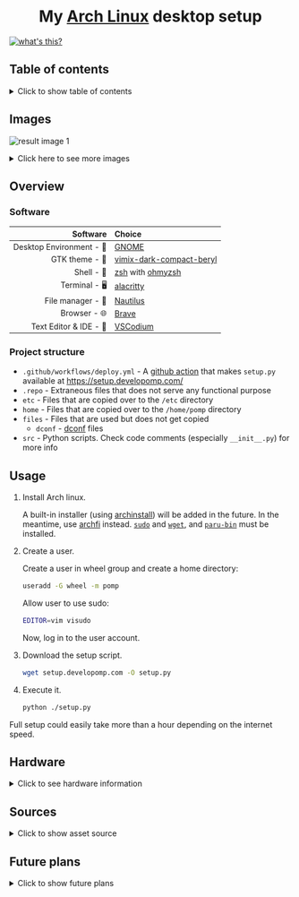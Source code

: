 <h1 align="center">
  My <a href="https://archlinux.org">Arch Linux</a> desktop setup
</h1>

[![what's this?](https://img.shields.io/badge/what's_this%3F-grey?style=for-the-badge)](https://developomp.com/portfolio/linux-setup-script)

## Table of contents

<details>
<summary>Click to show table of contents</summary>

- [Table of contents](#table-of-contents)
- [Images](#images)
  - [Some windows](#some-windows)
  - [Minimalism at its finest](#minimalism-at-its-finest)
  - [Script Execution](#script-execution)
- [How does it work?](#how-does-it-work)
- [Usage](#usage)
- [Hardware](#hardware)
  - [Laptop](#laptop)
  - [RAM](#ram)
  - [Storage](#storage)
  - [Partitioning](#partitioning)
  - [Peripherals](#peripherals)
- [Sources](#sources)
  - [3rd Wallpaper](#3rd-wallpaper)
  - [2nd Wallpaper](#2nd-wallpaper)
  - [1st Wallpaper](#1st-wallpaper)
  - [System monitor](#system-monitor)
- [Future plans](#future-plans)
  - [Laptop](#laptop-1)
  - [Storage](#storage-1)
  - [Mouse](#mouse)
  - [Monitor](#monitor)

</details>

## Images

![result image 1](./.repo/result1.png)

<details>
<summary>Click here to see more images</summary>

### Some windows

![result image 2](./.repo/result2.png)

### Minimalism at its finest

![result image 3](./.repo/result3.png)

### Script Execution

Main menu:
![Execution 0](./.repo/execution0.png)

Choosing Action:
![Execution 1](./.repo/execution1.png)

</details>

## Overview

### Software

|                 Software | Choice                                                                                     |
| -----------------------: | :----------------------------------------------------------------------------------------- |
| Desktop Environment - 🚀 | [GNOME](https://www.gnome.org)                                                             |
|           GTK theme - 🎨 | [vimix-dark-compact-beryl](https://github.com/vinceliuice/vimix-gtk-themes)                |
|               Shell - 🐚 | [zsh](https://github.com/zsh-users/zsh) with [ohmyzsh](https://github.com/ohmyzsh/ohmyzsh) |
|            Terminal - 🖥️ | [alacritty](https://github.com/alacritty/alacritty)                                        |
|        File manager - 📂 | [Nautilus](https://gitlab.gnome.org/GNOME/nautilus)                                        |
|             Browser - 🌐 | [Brave](https://github.com/brave/brave-browser)                                            |
|   Text Editor & IDE - 📝 | [VSCodium](https://github.com/VSCodium/vscodium)                                           |

### Project structure

- `.github/workflows/deploy.yml` - A [github action](https://github.com/features/actions) that makes `setup.py` available at https://setup.developomp.com/
- `.repo` - Extraneous files that does not serve any functional purpose
- `etc` - Files that are copied over to the `/etc` directory
- `home` - Files that are copied over to the `/home/pomp` directory
- `files` - Files that are used but does not get copied
  - `dconf` - [dconf](https://wiki.gnome.org/Projects/dconf) files
- `src` - Python scripts. Check code comments (especially `__init__.py`) for more info

## Usage

1. Install Arch linux.

   A built-in installer (using [archinstall](https://github.com/archlinux/archinstall)) will be added in the future.
   In the meantime, use [archfi](https://github.com/MatMoul/archfi) instead.
   [`sudo`](https://archlinux.org/packages/core/x86_64/sudo/) and [`wget`](https://archlinux.org/packages/extra/x86_64/wget/), and [`paru-bin`](https://aur.archlinux.org/packages/paru-bin/) must be installed.

2. Create a user.

   Create a user in wheel group and create a home directory:

   ```bash
   useradd -G wheel -m pomp
   ```

   Allow user to use sudo:

   ```bash
   EDITOR=vim visudo
   ```

   Now, log in to the user account.

3. Download the setup script.

   ```bash
   wget setup.developomp.com -O setup.py
   ```

4. Execute it.

   ```bash
   python ./setup.py
   ```

Full setup could easily take more than a hour depending on the internet speed.

## Hardware

<details>
  <summary>Click to see hardware information</summary>

### Desktop

No desktop

### Laptop

| name    | model                                                                                                          |
| ------- | -------------------------------------------------------------------------------------------------------------- |
| Machine | [LG 15U480-KP50ML](https://www.lge.co.kr/kr/business/product/common/redirectProductDetail.do?prdId=MD00040678) |
| CPU     | intel i5-8250U                                                                                                 |
| GPU     | Nvidia MX 150                                                                                                  |

### RAM

| model                             | size |
| --------------------------------- | ---- |
| SK Hynix HMA81GS6AFR8N-UH (stock) | 8GB  |
| Samsung M471A1K43CB1-CRC (added)  | 8GB  |

### Storage

- Model: [Samsung 860 PRO SSD 512GB](https://www.samsung.com/sec/support/model/MZ-76P512BW/)
- total size: 512,110,190,592 bytes (476.9 GiB, 512.1 GB)

Partitions sorted by order:

| format | size (parenthesis = rounded values)         | mount location   | purpose           |
| ------ | ------------------------------------------- | ---------------- | ----------------- |
| ext4   | 432,109,780,992 bytes (402.4 GiB, 432.1 GB) | /media/pomp/data | data storage      |
| FAT32  | 524,288,000 bytes (500.0 MiB, 524.3 MB)     | /boot            | EFI partition     |
| ext4   | 64,424,509,440 bytes (60.0 GiB, 64.4 GB)    | /                | system root       |
| N/A    | 15,050,546,688 bytes (14.0 GiB, 15.0 GB)    | N/A              | over-provisioning |

### Peripherals

|     peripheral | model                                                                                                                                                                                                        |
| -------------: | :----------------------------------------------------------------------------------------------------------------------------------------------------------------------------------------------------------- |
|          mouse | [Logitech G402 Hyperion fury](https://www.logitechg.com/en-eu/products/gaming-mice/g402-hyperion-fury-fps-gaming-mouse.html) I got from a [giveaway event](https://blog.naver.com/yjcomicsblog/221432692995) |
|      headphone | [NOX NX-2](https://www.e-nox.co.kr/theme/s007/index/product_view01.php?wr_id=16)                                                                                                                             |
|  laptop cooler | [ABKO NCORE NC500](http://ncore.co.kr/shop/product_item.php?ItId=2586312930)                                                                                                                                 |
|       Keyboard | YMDK wings                                                                                                                                                                                                   |
| Drawing tablet | secondhand [wacom CTL-472 (one by wacom)](https://www.wacom.com/en-us/products/pen-tablets/one-by-wacom) (using since May 8, 2022)                                                                           |
|        Monitor | secondhand [HP X24ih](https://www.hp.com/us-en/shop/pdp/hp-x24ih-gaming-monitor) ([review](https://www.rtings.com/monitor/reviews/hp/x24ih)) (using since May 21, 2022)                                      |

#### Keyboard

<!-- <p align="center">
  <b>Video</b>
  <a href="https://youtu.be/8vBm4MfOPME"><img alt="Keyboard sound test" src="https://img.youtube.com/vi/8vBm4MfOPME/maxresdefault.jpg" /></a>
</p> -->

- Parts & Accessories:
  - [Case + PCB + Stabilizers + Cable](https://ko.aliexpress.com/item/1005003330613995.html) (white)
  - [walnut wrist rest](https://ko.aliexpress.com/item/1005003629440348.html)
  - [foam](https://ko.aliexpress.com/item/1005004451001013.html) (PCB & Bottom Foam)
  - [Switches](https://www.aliexpress.com/item/1005003891937604.html) (Outemu silent peach)
  - [Switch Opener](https://www.coupang.com/vp/products/6176660507?vendorItemId=79812876139)
  - [Switch Film](https://www.aliexpress.com/item/1005002885279946.html) (HTV+PC 0.18mm)
  - [Lube](https://www.aliexpress.com/item/1005002297786498.html) (GPL205 G0 7.6g)
  - [Keycaps](https://www.aliexpress.com/item/1005001500813840.html) (Korean subs)
- Mods:
  - [holee mod](https://www.youtube.com/watch?v=-vhpHjlkRgQ)
  - band-aided stabilizer bottom
- QMK config:
  - Layer 0
    ![layer 0](.repo/kbd_layer_0.png)
  - Layer 1
    ![layer 1](.repo/kbd_layer_1.png)

How to compile and flash the firmware on Linux:

- install qmk cli
- run qmk setup: `qmk setup -y`
- copy the [`keyboard`](./files/keyboard/) directory to `~/qmk_firmware/keyboards/ymdk/wingshs/keymaps` and rename it to `pomp`
- flash the board: `qmk flash --clean --keyboard ymdk/wingshs --keymap pomp`
  - unplug board
  - plug it back while holding <kbd>Space</kbd>+<kbd>B</kbd>. Keep holding it for a second

</details>

## Sources

<details>
  <summary>Click to show asset source</summary>

### Wallpaper

<img alt="wallpaper" src="./.repo/wallpaper.png" width="75%">

- [a video](https://www.youtube.com/watch?v=QEWV6fiYaDU) from [Chillhop Music](https://www.youtube.com/channel/UCOxqgCwgOqC2lMqC5PYz_Dg)
- Artwork by [Jeff Östberg](https://jeffostberg.se)
- Animation by [Geneviève Delacroix](http://www.genevievelacroix.com)
- Effects (in order)
  - [nordified](https://github.com/Schrodinger-Hat/ImageGoNord) (filtering option toggled)
  - GIMP gaussian blur 3.5
  - level 1 compression (GIMP)

</details>

## Future plans

<details>
  <summary>Click to show future plans</summary>

### Laptop

- Features:
  - less than 1 million KRW
  - Korean keyboard with number pad
  - 1920x1080 144Hz IPS display
  - x86_64 architecture
  - GPU with at least 2GB of GDDR5 VRAM
  - DDR5 RAM support
- Candidates:
  - None

### Storage

- 1TB HDD for long-term backup

### Mouse

Model: [Logitech G Pro X Superlight](https://www.rtings.com/mouse/reviews/logitech/g-pro-x-superlight)

- Features:
  - go forward / backward button
  - wireless
  - click latency: faster than Logitech G402 without wires
  - weight: lighter than Logitech G402
  - size: similar to Logitech G402
  - max polling rate: no lower, and no higher than 1000Hz
- Accessories:
  - [Logitech Powerplay](https://www.logitechg.com/en-us/products/gaming-mouse-pads/powerplay-wireless-charging.943-000109.html)

### Keyboard

- new switch
  - silent
  - linear
  - low actuation distance
  - change to 35g spring

### Monitor

- Features:
  - panel: not decided / does not exist
    - no burn-in
    - fast response time (at least faster than my [current monitor](#peripherals))
    - individual pixel lighting (for true black)
    - color accurate
  - normal RGB stripe subpixel layout
  - refresh rate: 144+ Hz
  - size: at most 24in
  - resolution: FHD (1920x1080)
  - flicker-free
- Candidates:
  - None

</details>
